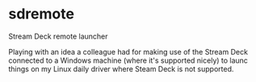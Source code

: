 # sdremote

Stream Deck remote launcher

Playing with an idea a colleague had for making use of the Stream Deck
connected to a Windows machine (where it's supported nicely) to launc
things on my Linux daily driver where Steam Deck is not supported.

